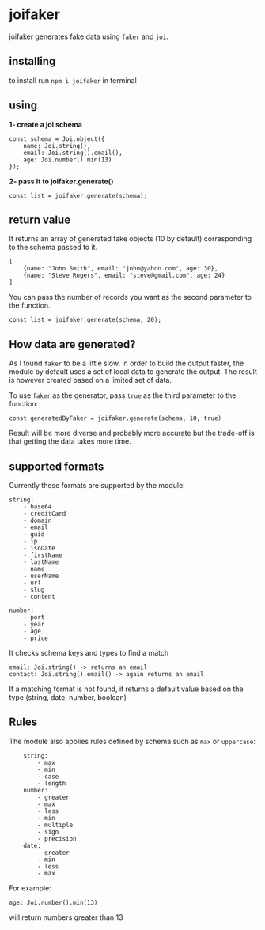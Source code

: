 # joifaker

joifaker generates fake data using [`faker`](https://www.npmjs.com/package/@faker-js/faker) and [`joi`](https://joi.dev/).

## installing

to install run `npm i joifaker` in terminal

## using

**1- create a joi schema**

```
const schema = Joi.object({
    name: Joi.string(),
    email: Joi.string().email(),
    age: Joi.number().min(13)
});
```

**2- pass it to joifaker.generate()**

`const list = joifaker.generate(schema);`

## return value

It returns an array of generated fake objects (10 by default) corresponding to the schema passed to it.

```
[
    {name: "John Smith", email: "john@yahoo.com", age: 30},
    {name: "Steve Rogers", email: "steve@gmail.com", age: 24}
]

```

You can pass the number of records you want as the second parameter to the function.

`const list = joifaker.generate(schema, 20);`

## How data are generated?

As I found `faker` to be a little slow, in order to build the output faster, the module by default uses a set of local data to generate the output. The result is however created based on a limited set of data.

To use `faker` as the generator, pass `true` as the third parameter to the function:

`const generatedByFaker = joifaker.generate(schema, 10, true)`

Result will be more diverse and probably more accurate but the trade-off is that getting the data takes more time.

## supported formats

Currently these formats are supported by the module:

```
string:
    - base64
    - creditCard
    - domain
    - email
    - guid
    - ip
    - isoDate
    - firstName
    - lastName
    - name
    - userName
    - url
    - slug
    - content

number:
    - port
    - year
    - age
    - price
```

It checks schema keys and types to find a match

```
email: Joi.string() -> returns an email
contact: Joi.string().email() -> again returns an email

```

If a matching format is not found, it returns a default value based on the type (string, date, number, boolean)

## Rules

The module also applies rules defined by schema such as `max` or `uppercase`:

```
    string:
        - max
        - min
        - case
        - length
    number:
        - greater
        - max
        - less
        - min
        - multiple
        - sign
        - precision
    date:
        - greater
        - min
        - less
        - max
```

For example:

`age: Joi.number().min(13)`

will return numbers greater than 13
